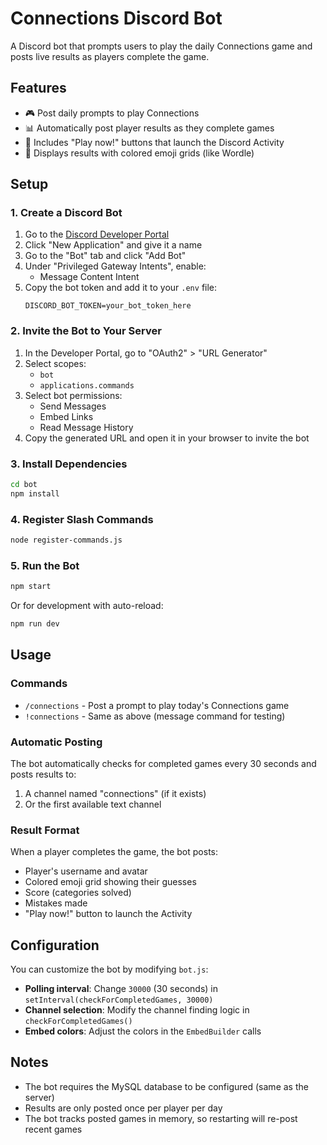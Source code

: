 # Connections Discord Bot

A Discord bot that prompts users to play the daily Connections game and posts live results as players complete the game.

## Features

- 🎮 Post daily prompts to play Connections
- 📊 Automatically post player results as they complete games
- 🔘 Includes "Play now!" buttons that launch the Discord Activity
- 🎨 Displays results with colored emoji grids (like Wordle)

## Setup

### 1. Create a Discord Bot

1. Go to the [Discord Developer Portal](https://discord.com/developers/applications)
2. Click "New Application" and give it a name
3. Go to the "Bot" tab and click "Add Bot"
4. Under "Privileged Gateway Intents", enable:
   - Message Content Intent
5. Copy the bot token and add it to your `.env` file:
   ```
   DISCORD_BOT_TOKEN=your_bot_token_here
   ```

### 2. Invite the Bot to Your Server

1. In the Developer Portal, go to "OAuth2" > "URL Generator"
2. Select scopes:
   - `bot`
   - `applications.commands`
3. Select bot permissions:
   - Send Messages
   - Embed Links
   - Read Message History
4. Copy the generated URL and open it in your browser to invite the bot

### 3. Install Dependencies

```bash
cd bot
npm install
```

### 4. Register Slash Commands

```bash
node register-commands.js
```

### 5. Run the Bot

```bash
npm start
```

Or for development with auto-reload:

```bash
npm run dev
```

## Usage

### Commands

- `/connections` - Post a prompt to play today's Connections game
- `!connections` - Same as above (message command for testing)

### Automatic Posting

The bot automatically checks for completed games every 30 seconds and posts results to:
1. A channel named "connections" (if it exists)
2. Or the first available text channel

### Result Format

When a player completes the game, the bot posts:
- Player's username and avatar
- Colored emoji grid showing their guesses
- Score (categories solved)
- Mistakes made
- "Play now!" button to launch the Activity

## Configuration

You can customize the bot by modifying `bot.js`:

- **Polling interval**: Change `30000` (30 seconds) in `setInterval(checkForCompletedGames, 30000)`
- **Channel selection**: Modify the channel finding logic in `checkForCompletedGames()`
- **Embed colors**: Adjust the colors in the `EmbedBuilder` calls

## Notes

- The bot requires the MySQL database to be configured (same as the server)
- Results are only posted once per player per day
- The bot tracks posted games in memory, so restarting will re-post recent games
